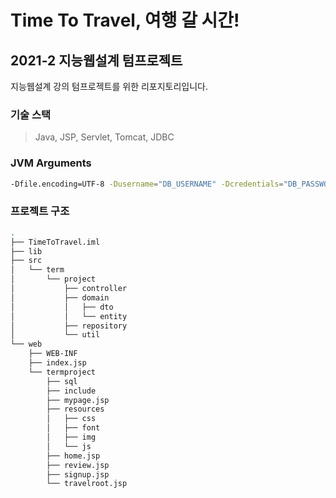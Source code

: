 # Time To Travel, 여행 갈 시간!

## 2021-2 지능웹설계 텀프로젝트

지능웹설계 강의 텀프로젝트를 위한 리포지토리입니다.

### 기술 스택

> Java, JSP, Servlet, Tomcat, JDBC

### JVM Arguments

```sh
-Dfile.encoding=UTF-8 -Dusername="DB_USERNAME" -Dcredentials="DB_PASSWORD" -Durl="DB_URL"
```

### 프로젝트 구조

```sh
.
├── TimeToTravel.iml
├── lib
├── src
│   └── term
│       └── project
│           ├── controller
│           ├── domain
│           │   ├── dto
│           │   └── entity
│           ├── repository
│           └── util
└── web
    ├── WEB-INF
    ├── index.jsp
    └── termproject
        ├── sql
        ├── include
        ├── mypage.jsp
        ├── resources
        │   ├── css
        │   ├── font
        │   ├── img
        │   └── js
        ├── home.jsp
        ├── review.jsp
        ├── signup.jsp
        └── travelroot.jsp
```
